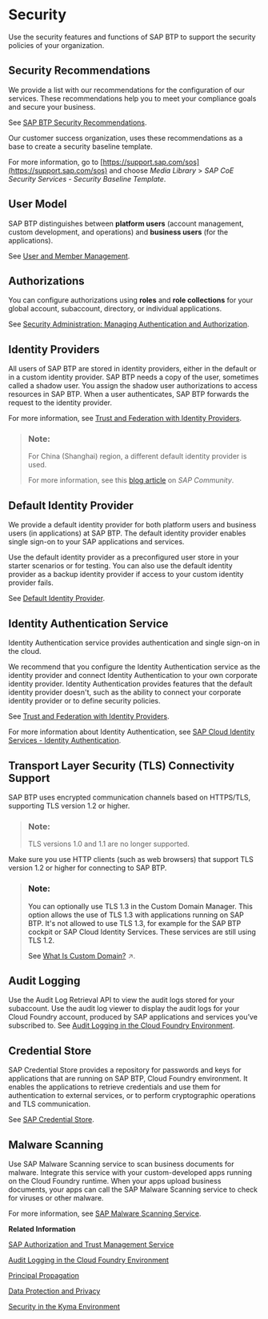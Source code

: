 <!-- loioe129aa20c78c4a9fb379b9803b02e5f6 -->

# Security

Use the security features and functions of SAP BTP to support the security policies of your organization.



<a name="loioe129aa20c78c4a9fb379b9803b02e5f6__section_hv2_mkx_nvb"/>

## Security Recommendations

We provide a list with our recommendations for the configuration of our services. These recommendations help you to meet your compliance goals and secure your business.

See [SAP BTP Security Recommendations](https://help.sap.com/docs/BTP/c8a9bb59fe624f0981efa0eff2497d7d/531f33def8074ccdb6f1f784a34dafcb.html?version=Cloud).

Our customer success organization, uses these recommendations as a base to create a security baseline template.

For more information, go to [https://support.sap.com/sos](https://support.sap.com/sos) and choose *Media Library* \> *SAP CoE Security Services - Security Baseline Template*.



<a name="loioe129aa20c78c4a9fb379b9803b02e5f6__section_svv_c1s_tlb"/>

## User Model

SAP BTP distinguishes between **platform users** \(account management, custom development, and operations\) and **business users** \(for the applications\).

See [User and Member Management](../10-concepts/user-and-member-management-cc1c676.md).



<a name="loioe129aa20c78c4a9fb379b9803b02e5f6__section_cxy_5hc_jmb"/>

## Authorizations

You can configure authorizations using **roles** and **role collections** for your global account, subaccount, directory, or individual applications.

See [Security Administration: Managing Authentication and Authorization](../50-administration-and-ops/security-administration-managing-authentication-and-authorization-1ff47b2.md).



<a name="loioe129aa20c78c4a9fb379b9803b02e5f6__section_jjc_bzr_tlb"/>

## Identity Providers

All users of SAP BTP are stored in identity providers, either in the default or in a custom identity provider. SAP BTP needs a copy of the user, sometimes called a shadow user. You assign the shadow user authorizations to access resources in SAP BTP. When a user authenticates, SAP BTP forwards the request to the identity provider.

For more information, see [Trust and Federation with Identity Providers](../50-administration-and-ops/trust-and-federation-with-identity-providers-cb1bc8f.md).

> ### Note:  
> For China \(Shanghai\) region, a different default identity provider is used.
> 
> For more information, see this [blog article](https://blogs.sap.com/2021/02/22/activate-totp-two-factor-authentication-on-sap-business-technology-platform-formerly-known-as-cloud-platform-at-alibaba-cloud/) on *SAP Community*.



<a name="loioe129aa20c78c4a9fb379b9803b02e5f6__IDS"/>

## Default Identity Provider

We provide a default identity provider for both platform users and business users \(in applications\) at SAP BTP. The default identity provider enables single sign-on to your SAP applications and services.

Use the default identity provider as a preconfigured user store in your starter scenarios or for testing. You can also use the default identity provider as a backup identity provider if access to your custom identity provider fails.

See [Default Identity Provider](../50-administration-and-ops/default-identity-provider-d6a8db7.md).



<a name="loioe129aa20c78c4a9fb379b9803b02e5f6__section_wcc_f5t_wlb"/>

## Identity Authentication Service

Identity Authentication service provides authentication and single sign-on in the cloud.

We recommend that you configure the Identity Authentication service as the identity provider and connect Identity Authentication to your own corporate identity provider. Identity Authentication provides features that the default identity provider doesn't, such as the ability to connect your corporate identity provider or to define security policies.

See [Trust and Federation with Identity Providers](../50-administration-and-ops/trust-and-federation-with-identity-providers-cb1bc8f.md).

For more information about Identity Authentication, see [SAP Cloud Identity Services - Identity Authentication](https://help.sap.com/viewer/product/IDENTITY_AUTHENTICATION/Cloud/en-US).



<a name="loioe129aa20c78c4a9fb379b9803b02e5f6__section_fdb_tjv_42b"/>

## Transport Layer Security \(TLS\) Connectivity Support

SAP BTP uses encrypted communication channels based on HTTPS/TLS, supporting TLS version 1.2 or higher.

> ### Note:  
> TLS versions 1.0 and 1.1 are no longer supported.

Make sure you use HTTP clients \(such as web browsers\) that support TLS version 1.2 or higher for connecting to SAP BTP.

> ### Note:  
> You can optionally use TLS 1.3 in the Custom Domain Manager. This option allows the use of TLS 1.3 with applications running on SAP BTP. It's not allowed to use TLS 1.3, for example for the SAP BTP cockpit or SAP Cloud Identity Services. These services are still using TLS 1.2.
> 
> See [What Is Custom Domain?](https://help.sap.com/viewer/6f35a23466ee4df0b19085c9c52f9c29/Cloud/en-US/4f4c3ff62fd2413089dce8a973620167.html "Configure and expose your application under your own domain.") :arrow_upper_right:.



<a name="loioe129aa20c78c4a9fb379b9803b02e5f6__section_nn2_kyt_wlb"/>

## Audit Logging

Use the Audit Log Retrieval API to view the audit logs stored for your subaccount. Use the audit log viewer to display the audit logs for your Cloud Foundry account, produced by SAP applications and services you’ve subscribed to. See [Audit Logging in the Cloud Foundry Environment](../50-administration-and-ops/audit-logging-in-the-cloud-foundry-environment-f92c86a.md).



<a name="loioe129aa20c78c4a9fb379b9803b02e5f6__section_tnp_n15_wlb"/>

## Credential Store

SAP Credential Store provides a repository for passwords and keys for applications that are running on SAP BTP, Cloud Foundry environment. It enables the applications to retrieve credentials and use them for authentication to external services, or to perform cryptographic operations and TLS communication.

See [SAP Credential Store](https://help.sap.com/viewer/product/CREDENTIAL_STORE/Cloud/en-US).



<a name="loioe129aa20c78c4a9fb379b9803b02e5f6__section_enn_1hb_ptb"/>

## Malware Scanning

Use SAP Malware Scanning service to scan business documents for malware. Integrate this service with your custom-developed apps running on the Cloud Foundry runtime. When your apps upload business documents, your apps can call the SAP Malware Scanning service to check for viruses or other malware.

For more information, see [SAP Malware Scanning Service](https://help.sap.com/docs/MALWARE_SCANNING?version=Cloud).

**Related Information**  


[SAP Authorization and Trust Management Service](sap-authorization-and-trust-management-service-6373bb7.md "The global account and subaccounts get their users from identity providers. Administrators make sure that users can only access their dedicated subaccount by making sure that there is a dedicated trust relationship only between the identity providers and the respective subaccounts. Developers configure and deploy application-based security artifacts containing authorizations, and administrators assign these authorizations using the SAP BTP cockpit.")

[Audit Logging in the Cloud Foundry Environment](../50-administration-and-ops/audit-logging-in-the-cloud-foundry-environment-f92c86a.md "In this section, you can find information for audit log functionalities in the Cloud Foundry environment.")

[Principal Propagation](principal-propagation-f70fcf1.md "Exchange user ID information between systems or environments in SAP BTP.")

[Data Protection and Privacy](data-protection-and-privacy-7e513d3.md "Data protection is associated with numerous legal requirements and privacy concerns. In addition to compliance with general data protection and privacy acts, it is necessary to consider compliance with industry-specific legislation in different countries.")

[Security in the Kyma Environment](security-in-the-kyma-environment-ee08fdf.md "The Kyma environment-specific security aspects include guidelines on personal data protection and details on processing and storing logs.")

